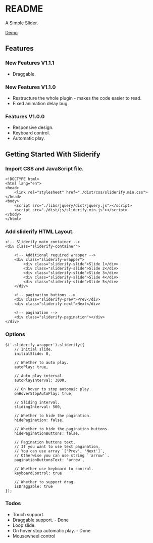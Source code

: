# README

A Simple Slider.

[Demo](http://justclear.github.io/sliderify)

## Features

### New Features V1.1.1

- Draggable.

### New Features V1.1.0

- Restructure the whole plugin - makes the code easier to read.
- Fixed animation delay bug.

### Features V1.0.0

- Responsive design.
- Keyboard control.
- Automatic play.

## Getting Started With Sliderify

### Import CSS and JavaScript file.

```
<!DOCTYPE html>
<html lang="en">
<head>
    <link rel="stylesheet" href="./dist/css/sliderify.min.css">
</head>
<body>
    <script src="./libs/jquery/dist/jquery.js"></script>
    <script src="./dist/js/sliderify.min.js"></script>
</body>
</html>   
```

### Add sliderify HTML Layout.

```
<!-- Sliderify main container -->
<div class="sliderify-container">

	<!-- Additional required wrapper -->
	<div class="sliderify-wrapper">
		<div class="sliderify-slide">Slide 1</div>
		<div class="sliderify-slide">Slide 2</div>
		<div class="sliderify-slide">Slide 3</div>
		<div class="sliderify-slide">Slide 4</div>
		<div class="sliderify-slide">Slide 5</div>
	</div>

	<!-- pagination buttons -->
	<div class="sliderify-prev">Prev</div>
	<div class="sliderify-next">Next</div>
	
	<!-- pagination -->
	<div class="sliderify-pagination"></div>
</div>
```

### Options

```
$('.sliderify-wrapper').sliderify({
	// Initial slide.
	initialSlide: 0, 
	
	// Whether to auto play.
	autoPlay: true, 
	
	// Auto play interval.
	autoPlayInterval: 3000,

	// On hover to stop automaic play.
	onHoverStopAutoPlay: true,

	// Sliding interval.
	slidingInterval: 500,
	
	// Whether to hide the pagination.
	hidePagination: false,
	
	// Whether to hide the pagination buttons.
	hidePaginationButtons: false,

	// Pagination buttons text,
	// If you want to use text pagination,
	// You can use array `['Prev', 'Next']`,
	// Otherwise you can use string `'arrow'`.
	paginationButtonsText: 'arrow', 
	
	// Whether use keyboard to control.
	keyboardControl: true

	// Whether to support drag.
	isDraggable: true
});
```

### Todos

- Touch support.
- Draggable support. - Done
- Loop slide.
- On hover stop automatic play. - Done
- Mousewheel control